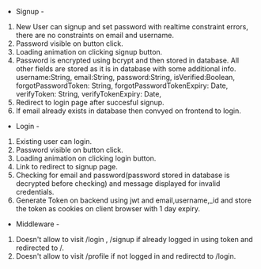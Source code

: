 - Signup -

1. New User can signup and set password with realtime constraint errors, there are no constraints on email and username.
2. Password visible on button click.
3. Loading animation on clicking signup button.
4. Password is encrypted using bcrypt and then stored in database. All other fields are stored as it is in database with some additional info.
   username:String,
   email:String,
   password:String,
   isVerified:Boolean,
   forgotPasswordToken: String,
   forgotPasswordTokenExpiry: Date,
   verifyToken: String,
   verifyTokenExpiry: Date,
5. Redirect to login page after succesful signup.
6. If email already exists in database then convyed on frontend to login.

- Login -

1. Existing user can login.
2. Password visible on button click.
3. Loading animation on clicking login button.
4. Link to redirect to signup page.
5. Checking for email and password(password stored in database is decrypted before checking) and message displayed for invalid credentials.
6. Generate Token on backend using jwt and email,username,\_id and store the token as cookies on client browser with 1 day expiry.

- Middleware -

1. Doesn't allow to visit /login , /signup if already logged in using token and redirected to /.
2. Doesn't allow to visit /profile if not logged in and redirectd to /login.

